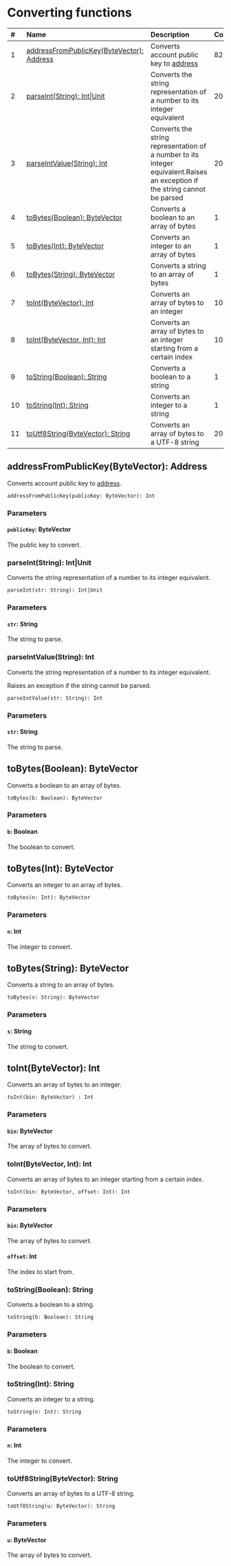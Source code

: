 # Converting functions

| # | Name | Description | Complexity |
|:--- | :--- | :--- | :--- |
| 1 | [addressFromPublicKey(ByteVector): Address](#address-from-public-key)| Converts account public key to [address](blockhain/address.md) | 82 |
| 2 | [parseInt(String): Int&#124;Unit](#parse-int) | Converts the string representation of a number to its integer equivalent | 20 |
| 3 | [parseIntValue(String): Int](#parse-int-value) | Converts the string representation of a number to its integer equivalent.Raises an exception if the string cannot be parsed | 20 |
| 4 | [toBytes(Boolean): ByteVector](#tobytes-bool) | Converts a boolean to an array of bytes | 1 |
| 5 | [toBytes(Int): ByteVector](#tobytes-int) | Converts an integer to an array of bytes | 1 |
| 6 | [toBytes(String): ByteVector](#tobytes-string) | Converts a string to an array of bytes | 1 |
| 7 | [toInt(ByteVector): Int](#toint-bytes) | Converts an array of bytes to an integer | 10 |
| 8 | [toInt(ByteVector, Int): Int](#toint-bytes-int) | Converts an array of bytes to an integer starting from a certain index | 10 |
| 9 | [toString(Boolean): String](#tostring-bool) | Converts a boolean to a string | 1 |
| 10 | [toString(Int): String](#tostring-int) | Converts an integer to a string | 1 |
| 11 | [toUtf8String(ByteVector): String](#to-utf8-string) | Converts an array of bytes to a UTF-8 string | 20 |


## addressFromPublicKey(ByteVector): Address<a id="address-from-public-key"></a>

Converts account public key to [address](blockhain/address.md).

```
addressFromPublicKey(publicKey: ByteVector): Int
```

### Parameters

#### `publicKey`: ByteVector

The public key to convert.

### parseInt(String): Int|Unit<a id="parse-int"></a>

Converts the string representation of a number to its integer equivalent.

```
parseInt(str: String): Int|Unit
```

### Parameters

#### `str`: String

The string to parse.

### parseIntValue(String): Int<a id="parse-int-value"></a>

Converts the string representation of a number to its integer equivalent.

Raises an exception if the string cannot be parsed.

```
parseIntValue(str: String): Int
```

### Parameters

#### `str`: String

The string to parse.

## toBytes(Boolean): ByteVector<a id="tobytes-bool"></a>

Converts a boolean to an array of bytes.

```
toBytes(b: Boolean): ByteVector
```

### Parameters

#### `b`: Boolean

The boolean to convert.

## toBytes(Int): ByteVector<a id="tobytes-int"></a>

Converts an integer to an array of bytes.

```
toBytes(n: Int): ByteVector
```

### Parameters

#### `n`: Int

The integer to convert.

## toBytes(String): ByteVector<a id="tobytes-string"></a>

Converts a string to an array of bytes.

```
toBytes(s: String): ByteVector
```

### Parameters

#### `s`: String

The string to convert.

## toInt(ByteVector): Int<a id="toint-bytes"></a>

Converts an array of bytes to an integer.

```
toInt(bin: ByteVector) : Int
```

### Parameters

#### `bin`: ByteVector

The array of bytes to convert.

### toInt(ByteVector, Int): Int<a id="toint-bytes-int"></a>

Converts an array of bytes to an integer starting from a certain index.

```
toInt(bin: ByteVector, offset: Int): Int
```

### Parameters

#### `bin`: ByteVector

The array of bytes to convert.

#### `offset`: Int

The index to start from.

### toString(Boolean): String<a id="tostring-bool"></a>

Converts a boolean to a string.

```
toString(b: Boolean): String
```

### Parameters

#### `b`: Boolean

The boolean to convert.

### toString(Int): String<a id="tostring-int"></a>

Converts an integer to a string.

```
toString(n: Int): String
```

### Parameters

#### `n`: Int

The integer to convert.

### toUtf8String(ByteVector): String<a id="to-utf8-string"></a>

Converts an array of bytes to a UTF-8 string.

```
toUtf8String(u: ByteVector): String
```

### Parameters

#### `u`: ByteVector

The array of bytes to convert.
